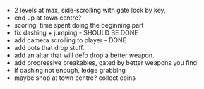- 2 levels at max, side-scrolling with gate lock by key,
- end up at town centre?
- scoring: time spent doing the beginning part
- fix dashing + jumping - SHOULD BE DONE
- add camera scrolling to player - DONE
- add pots that drop stuff.
- add an altar that will defo drop a better weapon.
- add progressive breakables, gated by better weapons you find
- if dashing not enough, ledge grabbing
- maybe shop at town centre? collect coins